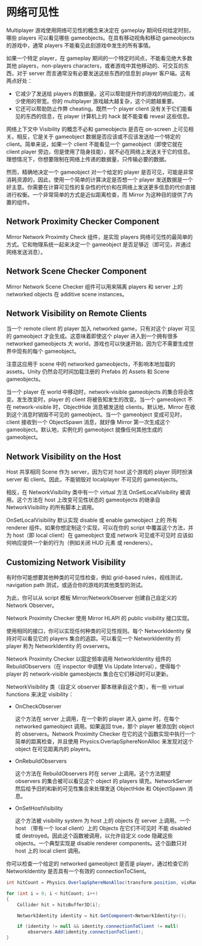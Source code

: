 # 网络可见性

Multiplayer 游戏使用网络可见性的概念来决定在 gameplay 期间任何给定时刻，哪些 players 可以看见哪些 gameobjects。在具有移动视角和移动 gameobjects 的游戏中，通常 players 不能看见此刻游戏中发生的所有事情。

如果一个特定 player，在 gameplay 期间的一个特定时间点，不能看见绝大多数其他 players，non-players characters，或者游戏中其他移动的、可交互的东西，对于 server 而言通常没有必要发送这些东西的信息到 player 客户端。这有两点好处：

- 它减少了发送给 players 的数据量。这可以帮助提升你的游戏的响应能力，减少使用的带宽。你的 multiplayer 游戏越大越复杂，这个问题越重要。
- 它还可以帮助防止作弊 cheating。既然一个 player client 没有关于它们能看见的东西的信息，在 player 计算机上的 hack 就不能查看 reveal 这些信息。

网络上下文中 Visibility 的概念不必和 gameobjects 是否在 on-screen 上可见相关。相反，它是关于 gameobject 数据是否应该或不应该发送给一个特定的 client。简单来说，如果一个 client 不能看见一个 gameobject（即使它就在 client player 旁边，但是使用了隐身技能），就不必在网络上发送关于它的信息。理想情况下，你想要限制在网络上传递的数据量，只传输必要的数据。

然而，精确地决定一个 gameobject 对一个给定的 player 是否可见，可能是非常消耗资源的，因此，使用一个简单的计算决定是否想一个 player 发送数据是一个好主意。你需要在计算可见性的复杂性的代价和在网络上发送更多信息的代价直接进行权衡。一个非常简单的方式是近似距离检查，而 Mirror 为这种目的提供了内置的组件。

## Network Proximity Checker Component

Mirror Network Proximity Check 组件，是实现 players 网络可见性的最简单的方式。它和物理系统一起来决定一个 gameobject 是否足够近（即可见，并通过网络发送消息）。

## Network Scene Checker Component

Mirror Network Scene Checker 组件可以用来隔离 players 和 server 上的 networked objects 在 additive scene instances。

## Network Visibility on Remote Clients

当一个 remote client 的 player 加入 networked game，只有对这个 player 可见的 gameobject 才会生成。这意味着即使这个 player 进入到一个拥有很多 networked gameobjects 大 world，游戏也可以快速开始，因为它不需要生成世界中现有的每个 gameobject。

注意这应用于 scene 中的 networked gameobjects，不影响本地加载的 assets。Unity 仍然会花时间加载注册的 Prefabs 的 Assets 和 Scene gameobjects。

当一个 player 在 world 中移动时，network-visible gameobjects 的集合将会改变。发生改变时，player 的 client 将被告知发生的改变。当一个 gameobject 不在 network-visible 时，ObjectHide 消息被发送给 clients。默认地，Mirror 在收到这个消息时销毁不可见的 gameobject。当一个 gameobject 变成可见时，client 接收到一个 ObjectSpawn 消息，就好像 Mirror 第一次生成这个 gameobject。默认地，实例化的 gameobject 就像任何其他生成的 gameobject。

## Network Visibility on the Host

Host 共享相同 Scene 作为 server，因为它对 host 这个游戏的 player 同时扮演 server 和 client。因此，不能销毁对 localplayer 不可见的 gameobjects。

相反，在 NetworkVisibility 类中有一个 virtual 方法 OnSetLocalVisibility 被调用。这个方法在 host 上改变可见性状态的 gameobjects 的继承自 NetworkVisibility 的所有脚本上调用。

OnSetLocalVisibility 默认实现 disable 或 enable gameobject 上的 所有 renderer 组件。如果你想定制这个实现，可以在你的 script 中覆盖这个方法，并为 host（即 local client）在 gameobject 变成 network 可见或不可见时 应该如何响应提供一个新的行为（例如关闭 HUD 元素 或 renderers）。

## Customizing Network Visibility

有时你可能想要其他种类的可见性检查，例如 grid-based rules，视线测试，navigation path 测试，或适合你的游戏的其他类型的测试。

为此，你可以从 script 模板 Mirror/NetworkObserver 创建自己自定义的 Network Observer。

Network Proximity Checker 使用 Mirror HLAPI 的 public visibility 接口实现。

使用相同的接口，你可以实现任何种类的可见性规则。每个 NetworkIdentity 保持对可以看见它的 players 集合的追踪。可以看见一个 NetworkIdentity 的 player 称为 NetworkIdentity 的 ovservers。

Network Proximity Checker 以固定频率调用 NetworkIdentity 组件的 RebuildObservers（在 inspector 中调整 Vis Update Interval），使得每个 player 的 network-visible gameobjects 集合在它们移动时可以更新。

NetworkVisibility 类（自定义 observer 脚本继承自这个类），有一些 virtual functions 来决定 visibility：

- OnCheckObserver

  这个方法在 server 上调用，在一个新的 player 进入 game 时，在每个 networked gameobject 调用。如果返回 true，那个 player 被添加到 object 的 observers。Network Proximity Checker 在它的这个函数实现中执行一个简单的距离检查，并且使用 Physics.OverlapSphereNonAlloc 来发现对这个 object 在可见距离内的 players。

- OnRebuildObservers

  这个方法在 RebuildObservers 时在 server 上调用。这个方法期望 observers 的集合被可以看见这个 object 的 players 填充。NetworkServer 然后给予旧的和新的可见性集合来处理发送 ObjectHide 和 ObjectSpawn 消息。

- OnSetHostVisibility

  这个方法被 visibility system 为 host 上的 objects 在 server 上调用。一个 host （带有一个 local client）上的 Objects 在它们不可见时 不能 disabled 或 destroyed。因此这个函数被调用，以允许自定义 code 隐藏这些 objects。一个典型实现是 disable renderer components。这个函数只对 host 上的 local client 调用。

你可以检查一个给定的 networked gameobject 是否是 player，通过检查它的 NetworkIdentity 是否具有一个有效的 connectionToClient。

```C#
int hitCount = Physics.OverlapSphereNonAlloc(transform.position, visRange, hitsBuffer3D, castLayers);

for (int i = 0; i < hitCount; i++)
{
    Collider hit = hitsBuffer3D[i];

    NetworkIdentity identity = hit.GetComponent<NetworkIdentity>();

    if (identity != null && identity.connectionToClient != null)
        observers.Add(identity.connectionToClient);
}
```
